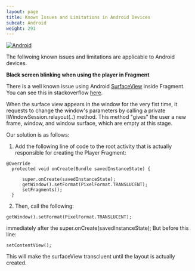 ```yaml
---
layout: page
title: Known Issues and Limitations in Android Devices
subcat: Android
weight: 291
---
```


[![Android](https://img.shields.io/badge/Android-Supported-green.svg)](https://github.com/kaltura/playkit-android)

The follwoing known issues and limitations are applicable to Android devices.

**Black screen blinking when using the player in Fragment** 

There is a well known issue using Android [SurfaceView](https://developer.android.com/reference/android/view/SurfaceView.html) inside Fragment. You can see this in stackoverflow [here](http://stackoverflow.com/questions/8772862/surfaceview-flashes-black-on-load/12636285#12636285). 

When the surface view appears in the window for the very fist time, it requests to change the window's parameters by calling a private IWindowSession.relayout(..) method. This method "gives" the user a new frame, window, and window surface, which are empty at this stage. 

Our solution is as follows: 

1. Add the following line of code to the root activity that is actually responsible for creating the Player Fragment:

  ```
  @Override
    protected void onCreate(Bundle savedInstanceState) {

        super.onCreate(savedInstanceState);
        getWindow().setFormat(PixelFormat.TRANSLUCENT);
        setFragments();
    }
  ```

2. Then, call the following:

  ```
  getWindow().setFormat(PixelFormat.TRANSLUCENT);
  ```

 immediately after the super.onCreate(savedInstanceState); But before this line: 

 ```
 setContentView();
 ```

This will make the surfaceView transcluent until the layout is actually created.
